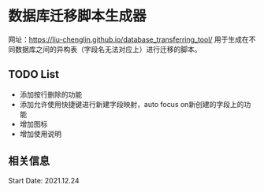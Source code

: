 # 数据库迁移脚本生成器
网址：https://liu-chenglin.github.io/database_transferring_tool/
用于生成在不同数据库之间的异构表（字段名无法对应上）进行迁移的脚本。

## TODO List
- 添加按行删除的功能
- 添加允许使用快捷键进行新建字段映射，auto focus on新创建的字段上的功能
- 增加图标
- 增加使用说明

## 相关信息
Start Date: 2021.12.24

